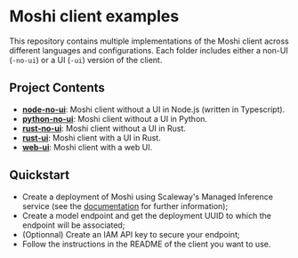 # Moshi client examples

This repository contains multiple implementations of the Moshi client across different languages and configurations. Each folder includes either a non-UI (`-no-ui`) or a UI (`-ui`) version of the client.

## Project Contents

- **[node-no-ui](node-no-ui/README.md)**: Moshi client without a UI in Node.js (written in Typescript).
- **[python-no-ui](python-no-ui/README.md)**: Moshi client without a UI in Python.
- **[rust-no-ui](rust-no-ui/README.md)**: Moshi client without a UI in Rust.
- **[rust-ui](rust-ui/README.md)**: Moshi client with a UI in Rust.
- **[web-ui](web-ui/README.md)**: Moshi client with a web UI.

## Quickstart

- Create a deployment of Moshi using Scaleway's Managed Inference service (see the [documentation](https://www.scaleway.com/en/docs/ai-data/managed-inference/) for further information);
- Create a model endpoint and get the deployment UUID to which the endpoint will be associated;
- (Optionnal) Create an IAM API key to secure your endpoint;
- Follow the instructions in the README of the client you want to use.
